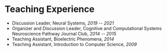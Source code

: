 # Teaching Experience

- Discussion Leader, Neural Systems, *2019 -- 2021*
- Organizer and Discussion Leader, Cognitive and Computational Systems Neuroscience Pathway Journal Club, *2014 -- 2015*
- Teaching Assistant, Bioelectric Phenomena, *2014*
- Teaching Assistant, Introduction to Computer Science, *2009*
